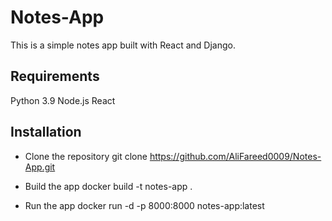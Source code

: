 # Notes-App

This is a simple notes app built with React and Django.

## Requirements
Python 3.9
Node.js
React

## Installation
- Clone the repository
        git clone https://github.com/AliFareed0009/Notes-App.git

- Build the app
        docker build -t notes-app .
- Run the app
        docker run -d -p 8000:8000 notes-app:latest